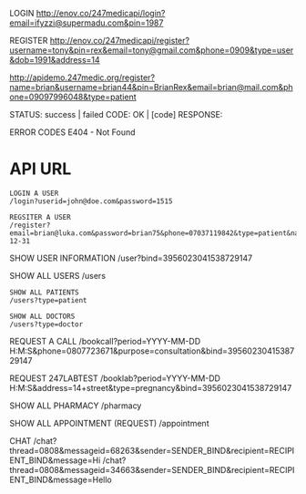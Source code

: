 
LOGIN
http://enov.co/247medicapi/login?email=ifyzzi@supermadu.com&pin=1987

REGISTER
http://enov.co/247medicapi/register?username=tony&pin=rex&email=tony@gmail.com&phone=0909&type=user&dob=1991&address=14



http://apidemo.247medic.org/register?name=brian&username=brian44&pin=BrianRex&email=brian@mail.com&phone=09097996048&type=patient



STATUS: success | failed
CODE: OK | [code]
RESPONSE:


ERROR CODES
	E404 - Not Found


API URL
=====================================================
	LOGIN A USER
	/login?userid=john@doe.com&password=1515

	REGSITER A USER
	/register?email=brian@luka.com&password=brian75&phone=07037119842&type=patient&name=Brian+Luka&location=Abuja&gender=male&dob=1971-12-31

SHOW USER INFORMATION
/user?bind=3956023041538729147

SHOW ALL USERS
/users

	SHOW ALL PATIENTS
	/users?type=patient

	SHOW ALL DOCTORS
	/users?type=doctor


REQUEST A CALL
/bookcall?period=YYYY-MM-DD H:M:S&phone=0807723671&purpose=consultation&bind=3956023041538729147


REQUEST 247LABTEST
/booklab?period=YYYY-MM-DD H:M:S&address=14+street&type=pregnancy&bind=3956023041538729147


SHOW ALL PHARMACY
/pharmacy

SHOW ALL APPOINTMENT (REQUEST)
/appointment


CHAT
/chat?thread=0808&messageid=68263&sender=SENDER_BIND&recipient=RECIPIENT_BIND&message=Hi
	/chat?thread=0808&messageid=34663&sender=SENDER_BIND&recipient=RECIPIENT_BIND&message=Hello
